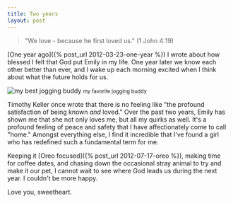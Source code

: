 ```yaml
---
title: Two years
layout: post
---
```


> "We love - because he first loved us." (1 John 4:19)

[One year ago]({% post_url 2012-03-23-one-year %}) I wrote about how blessed I felt that God put Emily in my life. One year later we know each other better than ever, and I wake up each morning excited when I think about what the future holds for us.

<!--break-->

![my best jogging buddy](http://cargo.kyledreger.com.s3.amazonaws.com/two-years.jpg)
<small>my favorite jogging buddy</small>

Timothy Keller once wrote that there is no feeling like "the profound satisfaction of being known *and* loved." Over the past two years, Emily has shown me that she not only loves me, but all my quirks as well. It's a profound feeling of peace and safety that I have affectionately come to call "home." Amongst everything else, I find it incredible that I've found a girl who has redefined such a fundamental term for me.

Keeping it [Oreo focused]({% post_url 2012-07-17-oreo %}), making time for coffee dates, and chasing down the occasional stray animal to try and make it our pet, I cannot wait to see where God leads us during the next year. I couldn't be more happy.

Love you, sweetheart.